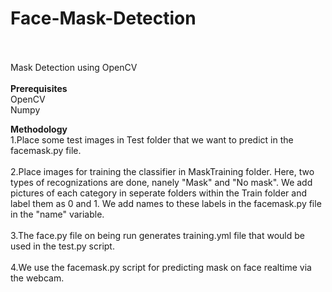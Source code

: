 # Face-Mask-Detection
<br></br>
Mask Detection using OpenCV
<br></br>
<b>Prerequisites</b>
<br>OpenCV</br>
Numpy

<b>Methodology</b>
<br>1.Place some test images in Test folder that we want to predict in the facemask.py file.</br>
<br>2.Place images for training the classifier in MaskTraining folder. Here, two types of recognizations are done, nanely "Mask" and "No mask".
We add pictures of each category in seperate folders within the Train folder and label them as 0 and 1.
We add names to these labels in the facemask.py file in the "name" variable.</br>
<br>3.The face.py file on being run generates training.yml file that would be used in the test.py script.</br>
<br>4.We use the facemask.py script for predicting mask on face realtime via the webcam.</br>
